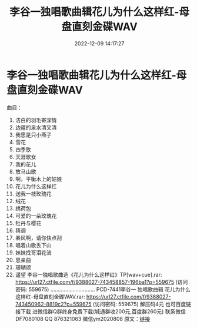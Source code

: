 ﻿---
title: 李谷一独唱歌曲辑花儿为什么这样红-母盘直刻金碟WAV
date: 2022-12-09 14:17:27
categories: 新碟专辑、稀有等精品
tags: 华语中文
---
# 李谷一独唱歌曲辑花儿为什么这样红-母盘直刻金碟WAV

曲目：
01. 洁白的羽毛寄深情
02. 边疆的泉水清又清
03. 我愿是只小燕子
04. 雪花
05. 四季歌
06. 天涯歌女
07. 我的花儿
08. 放马山歌
09. 啊，平衡木上的姑娘
10. 花儿为什么这样红
11. 送我一枝玫瑰花
12. 绒花
13. 绣荷包
14. 可爱的一朵玫瑰花
15. 牡丹与樱花
16. 猜调
17. 春风啊，请你快点刮
18. 唱着山歌丢下山
19. 妹妹找哥泪花流
20. 思亲曲
21. 珊瑚颂
22. 遥望
李谷一独唱歌曲选《花儿为什么这样红》TP[wav+cue].rar: https://url27.ctfile.com/f/9388027-743458857-196ba1?p=559675
(访问密码: 559675)
..............................
PCD-7441李谷一 独唱歌曲辑 花儿为什么这样红-母盘直刻金碟WAV.rar: https://url27.ctfile.com/f/9388027-743450962-8819c2?p=559675
(访问密码: 559675)
解压码4元
也可百度链接下载
进微信群Q群终身免费下载(城通群收200元,百度群260元)
联系微信DF7080108 QQ 876321063
微信ym2020808
原文：[链接](https://blog.sina.com.cn/s/blog_1647c7e76010310j3.html)